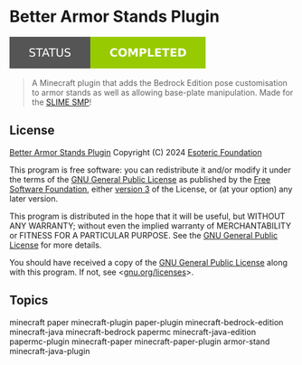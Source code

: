 # Better Armor Stands Plugin

[![Project Status: Completed](./assets/images/badges/status.svg)](./)

> A Minecraft plugin that adds the Bedrock Edition pose customisation to armor stands as well as allowing base-plate manipulation. Made for the [SLIME SMP](https://github.com/SlimeSMP)!

## License

[Better Armor Stands Plugin](./) Copyright (C) 2024 [Esoteric Foundation](https://esoteric.foundation)

This program is free software: you can redistribute it and/or modify it under the terms of the [GNU General Public License](./LICENSE) as published by the [Free Software Foundation](https://www.fsf.org/), either [version 3](./LICENSE) of the License, or (at your option) any later version.

This program is distributed in the hope that it will be useful, but WITHOUT ANY WARRANTY; without even the implied warranty of MERCHANTABILITY or FITNESS FOR A PARTICULAR PURPOSE. See the [GNU General Public License](./LICENSE) for more details.

You should have received a copy of the [GNU General Public License](./LICENSE) along with this program. If not, see <[gnu.org/licenses](https://www.gnu.org/licenses/)>.

## Topics

minecraft paper minecraft-plugin paper-plugin minecraft-bedrock-edition minecraft-java minecraft-bedrock papermc minecraft-java-edition papermc-plugin minecraft-paper minecraft-paper-plugin armor-stand minecraft-java-plugin
